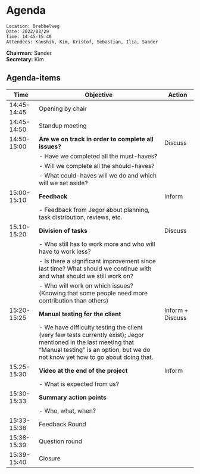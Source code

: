 # Agenda

```plaintext
Location: Drebbelweg 
Date: 2022/03/29
Time: 14:45-15:40
Attendees: Kaushik, Kim, Kristof, Sebastian, Ilia, Sander
```

**Chairman:** Sander \
**Secretary:** Kim

## Agenda-items
| Time         | Objective | Action           |
|--------------|-----------|------------------|
| 14:45-14:45  | Opening by chair |  |
| 14:45-14:50  | Standup meeting |  |
| 14:50-15:00 | **Are we on track in order to complete all issues?** | Discuss |
|  | - Have we completed all the must-haves? |  |
|  | - Will we complete all the should-haves? |  |
|  | - What could-haves will we do and which will we set aside? |  |
| 15:00-15:10 | **Feedback** | Inform |
|  | - Feedback from Jegor about planning, task distribution, reviews, etc. |  |
| 15:10-15:20 | **Division of tasks** | Discuss |
|  | - Who still has to work more and who will have to work less? |  |
|  | - Is there a significant improvement since last time? What should we continue with and what should we still work on? |  |
|  | - Who will work on which issues? (Knowing that some people need more contribution than others) |  |
| 15:20-15:25 | **Manual testing for the client** | Inform + Discuss |
|  | - We have difficulty testing the client (very few tests currently exist); Jegor mentioned in the last meeting that “Manual testing” is an option, but we do not know yet how to go about doing that. |  |
| 15:25-15:30 | **Video at the end of the project** | Inform |
|  | - What is expected from us? |  |
| 15:30-15:33 | **Summary action points** |  |
|  | - Who, what, when? |  |
| 15:33-15:38 | Feedback Round |  |
| 15:38-15:39 | Question round |  |
| 15:39-15:40 | Closure |  |

